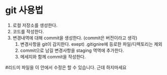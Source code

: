 # git 사용법

1. 로컬 저장소를 생성한다.
2. 코드를 작성한다.
3. 변경내역에 대해 commit을 생성한다. (commit은 버전이라고 생각) 
   1. 변경사항을 git이 감지한다. exept) .gitignire에 등로한 파일/디렉토리는 제외
   2. commit으로 남길 변경사항을 staging 역역에 추가한다.
   3. 메세지와 함께 commit을 작성한다.


#리드미 파일을 이 안에서 수정은 할 수 있습니다. 근데 하지마세요

